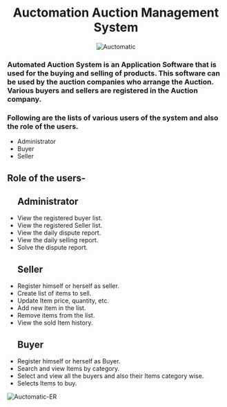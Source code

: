 <div align=center>
  <h1> Auctomation Auction Management System </h1>
</div>

<p align="center">
  <img src="https://user-images.githubusercontent.com/97459166/229339339-c626d7ac-7152-4e15-9400-e5ddfe04d0dd.png" alt="Auctomatic">
</p>



<h3>Automated Auction System is an Application Software that is used for the buying and selling of products. This software can be used by the auction companies  who arrange the Auction. Various buyers and sellers are registered in the Auction company.</h3>
<h3>Following are the lists of various users of the system and also the role of the users.</h3>
<ul>
    <li>Administrator</li>
    <li>Buyer</li>
    <li>Seller</li>
</ul>

<h2>Role of the users-</h2>
<ul><h2>Administrator</h2>
    <li>View the registered buyer list.</li>
    <li>View the registered Seller list.</li>
    <li>View the daily dispute report.</li>
    <li>View the daily selling report.</li>
    <li>Solve the dispute report.</li>
</ul>

<ul><h2>Seller</h2>
    <li>Register himself or herself as seller.</li>
    <li>Create list of items to sell.</li>
    <li>Update Item price, quantity, etc.</li>
    <li>Add new Item in the list.</li>
    <li>Remove items from the list.</li>
    <li>View the sold Item history.</li>
</ul>

<ul><h2>Buyer</h2>
    <li>Register himself or herself as Buyer.</li>
    <li>Search and view Items by category.</li>
    <li>Select and view all the buyers and also their Items category wise.</li>
    <li>Selects Items to buy.</li>
</ul>

![Auctomatic-ER](https://user-images.githubusercontent.com/97459166/229339282-015492b4-e97f-4055-a463-4f774071742d.png)

